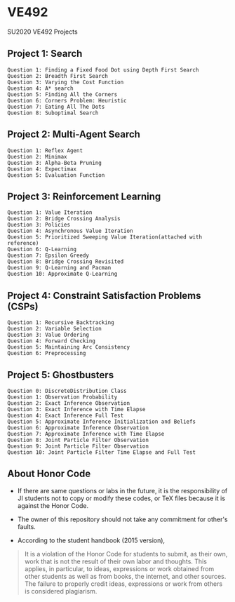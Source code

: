 # VE492
SU2020 VE492 Projects

## Project 1: Search
    Question 1: Finding a Fixed Food Dot using Depth First Search
    Question 2: Breadth First Search
    Question 3: Varying the Cost Function
    Question 4: A* search
    Question 5: Finding All the Corners
    Question 6: Corners Problem: Heuristic
    Question 7: Eating All The Dots
    Question 8: Suboptimal Search

## Project 2: Multi-Agent Search
    Question 1: Reflex Agent
    Question 2: Minimax
    Question 3: Alpha-Beta Pruning
    Question 4: Expectimax
    Question 5: Evaluation Function
    
## Project 3: Reinforcement Learning
    Question 1: Value Iteration
    Question 2: Bridge Crossing Analysis
    Question 3: Policies
    Question 4: Asynchronous Value Iteration
    Question 5: Prioritized Sweeping Value Iteration(attached with reference)
    Question 6: Q-Learning
    Question 7: Epsilon Greedy
    Question 8: Bridge Crossing Revisited
    Question 9: Q-Learning and Pacman
    Question 10: Approximate Q-Learning

## Project 4: Constraint Satisfaction Problems (CSPs)
    Question 1: Recursive Backtracking
    Question 2: Variable Selection
    Question 3: Value Ordering
    Question 4: Forward Checking
    Question 5: Maintaining Arc Consistency
    Question 6: Preprocessing

## Project 5: Ghostbusters
    Question 0: DiscreteDistribution Class
    Question 1: Observation Probability
    Question 2: Exact Inference Observation
    Question 3: Exact Inference with Time Elapse
    Question 4: Exact Inference Full Test
    Question 5: Approximate Inference Initialization and Beliefs
    Question 6: Approximate Inference Observation
    Question 7: Approximate Inference with Time Elapse
    Question 8: Joint Particle Filter Observation
    Question 9: Joint Particle Filter Observation
    Question 10: Joint Particle Filter Time Elapse and Full Test
    
## About Honor Code

- If there are same questions or labs in the future, it is the responsibility of JI students not to copy or modify these codes, or TeX files because it is against the Honor Code. 
- The owner of this repository should not take any commitment for other's faults.

- According to the student handbook (2015 version),

> It is a violation of the Honor Code for students to submit, as their own, work that is not the result of their own labor and thoughts. This applies, in particular, to ideas, expressions or work obtained from other students as well as from books, the internet, and other sources. The failure to properly credit ideas, expressions or work from others is considered plagiarism.

